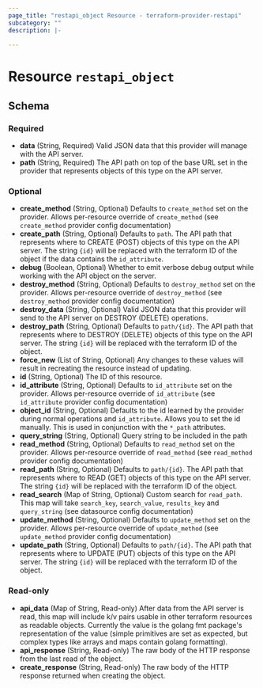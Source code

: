 ```yaml
---
page_title: "restapi_object Resource - terraform-provider-restapi"
subcategory: ""
description: |-
  
---
```


# Resource `restapi_object`





## Schema

### Required

- **data** (String, Required) Valid JSON data that this provider will manage with the API server.
- **path** (String, Required) The API path on top of the base URL set in the provider that represents objects of this type on the API server.

### Optional

- **create_method** (String, Optional) Defaults to `create_method` set on the provider. Allows per-resource override of `create_method` (see `create_method` provider config documentation)
- **create_path** (String, Optional) Defaults to `path`. The API path that represents where to CREATE (POST) objects of this type on the API server. The string `{id}` will be replaced with the terraform ID of the object if the data contains the `id_attribute`.
- **debug** (Boolean, Optional) Whether to emit verbose debug output while working with the API object on the server.
- **destroy_method** (String, Optional) Defaults to `destroy_method` set on the provider. Allows per-resource override of `destroy_method` (see `destroy_method` provider config documentation)
- **destroy_data** (String, Optional) Valid JSON data that this provider will send to the API server on DESTROY (DELETE) operations.
- **destroy_path** (String, Optional) Defaults to `path/{id}`. The API path that represents where to DESTROY (DELETE) objects of this type on the API server. The string `{id}` will be replaced with the terraform ID of the object.
- **force_new** (List of String, Optional) Any changes to these values will result in recreating the resource instead of updating.
- **id** (String, Optional) The ID of this resource.
- **id_attribute** (String, Optional) Defaults to `id_attribute` set on the provider. Allows per-resource override of `id_attribute` (see `id_attribute` provider config documentation)
- **object_id** (String, Optional) Defaults to the id learned by the provider during normal operations and `id_attribute`. Allows you to set the id manually. This is used in conjunction with the `*_path` attributes.
- **query_string** (String, Optional) Query string to be included in the path
- **read_method** (String, Optional) Defaults to `read_method` set on the provider. Allows per-resource override of `read_method` (see `read_method` provider config documentation)
- **read_path** (String, Optional) Defaults to `path/{id}`. The API path that represents where to READ (GET) objects of this type on the API server. The string `{id}` will be replaced with the terraform ID of the object.
- **read_search** (Map of String, Optional) Custom search for `read_path`. This map will take `search_key`, `search_value`, `results_key` and `query_string` (see datasource config documentation)
- **update_method** (String, Optional) Defaults to `update_method` set on the provider. Allows per-resource override of `update_method` (see `update_method` provider config documentation)
- **update_path** (String, Optional) Defaults to `path/{id}`. The API path that represents where to UPDATE (PUT) objects of this type on the API server. The string `{id}` will be replaced with the terraform ID of the object.

### Read-only

- **api_data** (Map of String, Read-only) After data from the API server is read, this map will include k/v pairs usable in other terraform resources as readable objects. Currently the value is the golang fmt package's representation of the value (simple primitives are set as expected, but complex types like arrays and maps contain golang formatting).
- **api_response** (String, Read-only) The raw body of the HTTP response from the last read of the object.
- **create_response** (String, Read-only) The raw body of the HTTP response returned when creating the object.


